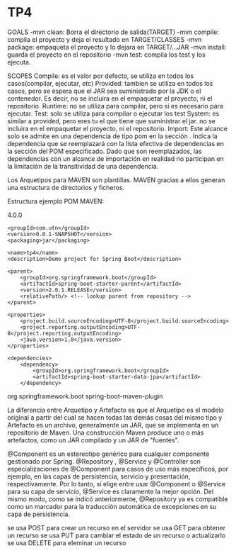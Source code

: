 # TP4

GOALS
-mvn clean: Borra el directorio de salida(TARGET)
-mvn compile: compila el proyecto y deja el resultado en TARGET/CLASSES
-mvn package: empaqueta el proyecto y lo dejara en TARGET/...JAR
-mvn install: guarda el proyecto en el repositorio
-mvn test: compila los test y los ejecuta.

SCOPES
Compile: es el valor por defecto, se utiliza en todos los casos(compilar, ejecutar, etc)
Provided: tambien se utiliza en todos los casos, pero se espera que el JAR sea suministrado por la JDK o el contenedor. Es decir, no se incluira en el empaquetar el proyecto, ni el repositorio. 
Runtime: no se utiliza para compilar, pero si es necesario para ejecutar.
Test: solo se utiliza para compilar o ejecutar los test
System: es similar a provided, pero eres tu el que tiene que suministrar el jar. no se incluira en el empaquetar el proyecto, ni el repositorio.
Import: Este alcance solo se admite en una dependencia de tipo pom en la sección <dependencyManagement>. Indica la dependencia que se reemplazará con la lista efectiva de dependencias en la sección <dependencyManagement> del POM especificado. Dado que son reemplazados, las dependencias con un alcance de importación en realidad no participan en la limitación de la transitividad de una dependencia.
  
  Los Arquetipos para MAVEN son plantillas. MAVEN gracias a ellos generan una estructura de directorios y ficheros.
  
  Estructura ejemplo POM MAVEN:
  
  <?xml version="1.0" encoding="UTF-8"?>
<project xmlns="http://maven.apache.org/POM/4.0.0" xmlns:xsi="http://www.w3.org/2001/XMLSchema-instance"
	xsi:schemaLocation="http://maven.apache.org/POM/4.0.0 http://maven.apache.org/xsd/maven-4.0.0.xsd">
	<modelVersion>4.0.0</modelVersion>

	<groupId>com.utn</groupId>
	<version>0.0.1-SNAPSHOT</version>
	<packaging>jar</packaging>

	<name>tp4</name>
	<description>Demo project for Spring Boot</description>

	<parent>
		<groupId>org.springframework.boot</groupId>
		<artifactId>spring-boot-starter-parent</artifactId>
		<version>2.0.1.RELEASE</version>
		<relativePath/> <!-- lookup parent from repository -->
	</parent>

	<properties>
		<project.build.sourceEncoding>UTF-8</project.build.sourceEncoding>
		<project.reporting.outputEncoding>UTF-8</project.reporting.outputEncoding>
		<java.version>1.8</java.version>
	</properties>

	<dependencies>
		<dependency>
			<groupId>org.springframework.boot</groupId>
			<artifactId>spring-boot-starter-data-jpa</artifactId>
		</dependency>
  </dependencies>
  
  <build>
		<plugins>
			<plugin>
				<groupId>org.springframework.boot</groupId>
				<artifactId>spring-boot-maven-plugin</artifactId>
			</plugin>
		</plugins>
	</build>

</project>


La diferencia entre Arquetipo y Artefacto es que el Arquetipo es el modelo original a partir del cual se hacen todas las demás cosas del mismo tipo y Artefacto es un archivo, generalmente un JAR, que se implementa en un repositorio de Maven.
Una construcción Maven produce uno o más artefactos, como un JAR compilado y un JAR de "fuentes".


@Component es un estereotipo genérico para cualquier componente gestionado por Spring. @Repository , @Service y @Controller son especializaciones de @Component para casos de uso más específicos, por ejemplo, en las capas de persistencia, servicio y presentación, respectivamente. Por lo tanto, si elige entre usar @Component o @Service para su capa de servicio, @Service es claramente la mejor opción. Del mismo modo, como se indicó anteriormente, @Repository ya es compatible como un marcador para la traducción automática de excepciones en su capa de persistencia.


se usa POST para crear un recurso en el servidor
se usa GET para obtener un recurso
se usa PUT para cambiar el estado de un recurso o actualizarlo
se usa DELETE para eleminar un recurso
